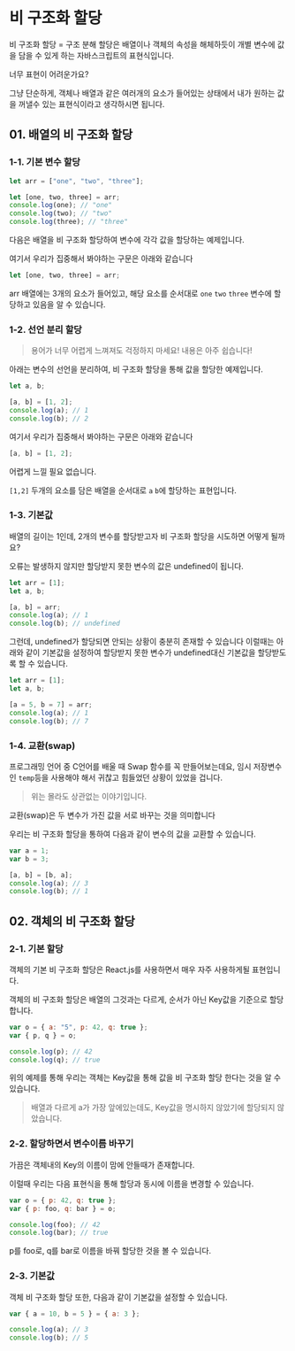 # 비 구조화 할당

비 구조화 할당 = 구조 분해 할당은 배열이나 객체의 속성을 해체하듯이 개별 변수에 값을 담을 수 있게 하는 자바스크립트의 표현식입니다.

너무 표현이 어려운가요?

그냥 단순하게, 객체나 배열과 같은 여러개의 요소가 들어있는 상태에서 내가 원하는 값을 꺼낼수 있는 표현식이라고 생각하시면 됩니다.

## 01. 배열의 비 구조화 할당

### 1-1. 기본 변수 할당

```javascript
let arr = ["one", "two", "three"];

let [one, two, three] = arr;
console.log(one); // "one"
console.log(two); // "two"
console.log(three); // "three"
```

다음은 배열을 비 구조화 할당하여 변수에 각각 값을 할당하는 예제입니다.

여기서 우리가 집중해서 봐야하는 구문은 아래와 같습니다

```javascript
let [one, two, three] = arr;
```

arr 배열에는 3개의 요소가 들어있고, 해당 요소를 순서대로 `one` `two` `three` 변수에 할당하고 있음을 알 수 있습니다.

### 1-2. 선언 분리 할당

> 용어가 너무 어렵게 느껴져도 걱정하지 마세요! 내용은 아주 쉽습니다!

아래는 변수의 선언을 분리하여, 비 구조화 할당을 통해 값을 할당한 예제입니다.

```javascript
let a, b;

[a, b] = [1, 2];
console.log(a); // 1
console.log(b); // 2
```

여기서 우리가 집중해서 봐야하는 구문은 아래와 같습니다

```javascript
[a, b] = [1, 2];
```

어렵게 느낄 필요 없습니다.

`[1,2]` 두개의 요소를 담은 배열을 순서대로 `a` `b`에 할당하는 표현입니다.

### 1-3. 기본값

배열의 길이는 1인데, 2개의 변수를 할당받고자 비 구조화 할당을 시도하면 어떻게 될까요?

오류는 발생하지 않지만 할당받지 못한 변수의 값은 undefined이 됩니다.

```javascript
let arr = [1];
let a, b;

[a, b] = arr;
console.log(a); // 1
console.log(b); // undefined
```

그런데, undefined가 할당되면 안되는 상황이 충분히 존재할 수 있습니다 이럴때는 아래와 같이 기본값을 설정하여 할당받지 못한 변수가 undefined대신 기본값을 할당받도록 할 수 있습니다.

```javascript
let arr = [1];
let a, b;

[a = 5, b = 7] = arr;
console.log(a); // 1
console.log(b); // 7
```

### 1-4. 교환(swap)

프로그래밍 언어 중 C언어를 배울 때 Swap 함수를 꼭 만들어보는데요, 임시 저장변수인 `temp`등을 사용해야 해서 귀찮고 힘들었던 상황이 있었을 겁니다.

> 위는 몰라도 상관없는 이야기입니다.

교환(swap)은 두 변수가 가진 값을 서로 바꾸는 것을 의미합니다

우리는 비 구조화 할당을 통하여 다음과 같이 변수의 값을 교환할 수 있습니다.

```javascript
var a = 1;
var b = 3;

[a, b] = [b, a];
console.log(a); // 3
console.log(b); // 1
```

## 02. 객체의 비 구조화 할당

### 2-1. 기본 할당

객체의 기본 비 구조화 할당은 React.js를 사용하면서 매우 자주 사용하게될 표현입니다.

객체의 비 구조화 할당은 배열의 그것과는 다르게, 순서가 아닌 Key값을 기준으로 할당합니다.

```javascript
var o = { a: "5", p: 42, q: true };
var { p, q } = o;

console.log(p); // 42
console.log(q); // true
```

위의 예제를 통해 우리는 객체는 Key값을 통해 값을 비 구조화 할당 한다는 것을 알 수 있습니다.

> 배열과 다르게 a가 가장 앞에있는데도, Key값을 명시하지 않았기에 할당되지 않았습니다.

### 2-2. 할당하면서 변수이름 바꾸기

가끔은 객체내의 Key의 이름이 맘에 안들때가 존재합니다.

이럴때 우리는 다음 표현식을 통해 할당과 동시에 이름을 변경할 수 있습니다.

```javascript
var o = { p: 42, q: true };
var { p: foo, q: bar } = o;

console.log(foo); // 42
console.log(bar); // true
```

p를 foo로, q를 bar로 이름을 바꿔 할당한 것을 볼 수 있습니다.

### 2-3. 기본값

객체 비 구조화 할당 또한, 다음과 같이 기본값을 설정할 수 있습니다.

```javascript
var { a = 10, b = 5 } = { a: 3 };

console.log(a); // 3
console.log(b); // 5
```
